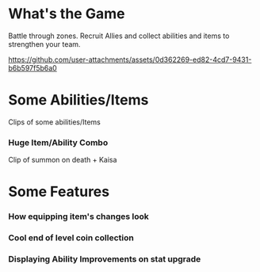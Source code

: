 # What's the Game
Battle through zones. Recruit Allies and collect abilities and items to strengthen your team.

https://github.com/user-attachments/assets/0d362269-ed82-4cd7-9431-b6b597f5b6a0


# Some Abilities/Items
Clips of some abilities/Items

### Huge Item/Ability Combo
Clip of summon on death + Kaisa
# Some Features

### How equipping item's changes look

### Cool end of level coin collection

### Displaying Ability Improvements on stat upgrade


